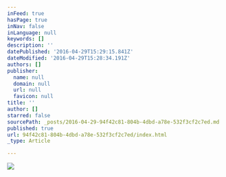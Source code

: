 ```yaml
---
inFeed: true
hasPage: true
inNav: false
inLanguage: null
keywords: []
description: ''
datePublished: '2016-04-29T15:29:15.841Z'
dateModified: '2016-04-29T15:28:34.191Z'
authors: []
publisher:
  name: null
  domain: null
  url: null
  favicon: null
title: ''
author: []
starred: false
sourcePath: _posts/2016-04-29-94f42c81-804b-4dbd-a78e-532f3cf2c7ed.md
published: true
url: 94f42c81-804b-4dbd-a78e-532f3cf2c7ed/index.html
_type: Article

---
```

![](https://the-grid-user-content.s3-us-west-2.amazonaws.com/41111c5f-37e1-4a25-b8b5-e699f48a4764.jpg)